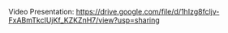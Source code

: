 Video Presentation: https://drive.google.com/file/d/1hIzg8fcljv-FxABmTkcIUjKf_KZKZnH7/view?usp=sharing
